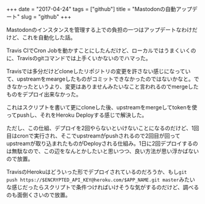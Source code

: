 +++
date = "2017-04-24"
tags = ["github"]
title = "Mastodonの自動アップデート"
slug = "github"
+++

Mastodonのインスタンスを管理する上での負担の一つはアップデートなわけだけど、これを自動化した話。

Travis CIでCron Jobを動かすことにしたんだけど、ローカルではうまくいくのに、Travisのgitコマンドでは上手くいかないのでハマった。

Travisでは多分だけどcloneしたリポジトリの変更を許さない感じになっていて、upstreamをmeargeしたものがコミットできなかったのではないかなと。できなかったというより、変更はありませんみたいなこと言われるのでmergeしたものをデプロイ出来なかった。

これはスクリプトを書いて更にcloneした後、upstreamをmergeしてtokenを使ってpushし、それをHeroku Deployする感じで解決した。

ただし、この仕組、デプロイを2回やらないといけないことになるのだけど、1回目はcronで実行され、そこでupstreamがpushされるので2回目が回ってupstreamが取り込まれたものがDeployされる仕組み。1日に2回デプロイするのは無駄なので、この辺をなんとかしたいと思いつつ、良い方法が思い浮かばないので放置。

TravisのHerokuはどういった形でデプロイされているのだろうか、もし`git push https://$ENCRYPTED_API_KEY@heroku.com/$APP_NAME.git master`みたいな感じだったらスクリプトで条件つければいけそうな気がするのだけど、調べるのも面倒くさいので放置。
